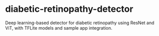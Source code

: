 # diabetic-retinopathy-detector
Deep learning-based detector for diabetic retinopathy using ResNet and ViT, with TFLite models and sample app integration.
